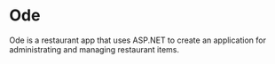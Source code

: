 # Ode
Ode is a restaurant app that uses ASP.NET to create an application for administrating and managing restaurant items.
